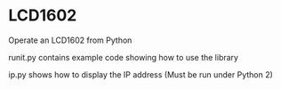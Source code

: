 # LCD1602
Operate an LCD1602 from Python

runit.py contains example code showing how to use the library

ip.py shows how to display the IP address (Must be run under Python 2)

